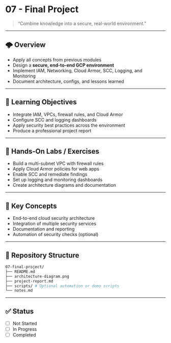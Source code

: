 # 07 - Final Project

> “Combine knowledge into a secure, real-world environment.”

---

## 🌩️ Overview

- Apply all concepts from previous modules
- Design a **secure, end-to-end GCP environment**
- Implement IAM, Networking, Cloud Armor, SCC, Logging, and Monitoring
- Document architecture, configs, and lessons learned

---

## 🧩 Learning Objectives

- Integrate IAM, VPCs, firewall rules, and Cloud Armor
- Configure SCC and logging dashboards
- Apply security best practices across the environment
- Produce a professional project report

---

## 🔧 Hands-On Labs / Exercises

- Build a multi-subnet VPC with firewall rules
- Apply Cloud Armor policies for web apps
- Enable SCC and remediate findings
- Set up logging and monitoring dashboards
- Create architecture diagrams and documentation

---

## 📘 Key Concepts

- End-to-end cloud security architecture
- Integration of multiple security services
- Documentation and reporting
- Automation of security checks (optional)

---

## 📂 Repository Structure
```bash
07-final-project/
├── README.md
├── architecture-diagram.png
├── project-report.md
├── scripts/ # Optional automation or demo scripts
└── notes.md
```
---

## ✅ Status

- [ ] Not Started  
- [ ] In Progress  
- [ ] Completed  
